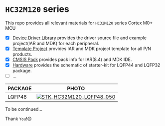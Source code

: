 # `HC32M120` series
This repo provides all relevant materials for `HC32M120` series Cortex M0+ MCU

- [x] [Device Driver Library](https://github.com/hdscmcu/hc32m120/tree/master/DeviceDriverLibrary)
 provides the driver source file and example project(IAR and MDK) for each peripheral.
- [x] [Template Project](https://github.com/hdscmcu/hc32m120/tree/master/TemplateProject) provides IAR and MDK project template for all P/N products.
- [x] [CMSIS Pack](https://github.com/hdscmcu/hc32m120/tree/master/CMSISPack) provides pack info for IAR(8.4) and MDK IDE.
- [x] [Hardware](https://github.com/hdscmcu/hc32m120/tree/master/Hardware) provides the schematic of starter-kit for LQFP44 and LQFP32 package.
- [ ] ...

|PACKAGE|PHOTO|
|--|-|
|LQFP48|[![](https://gitee.com/hdscmcu/images/raw/master/HC32M120_STK_48_logo.png "STK_HC32M120_LQFP48_050")](https://github.com/hdscmcu/hc32m120/)


To be continued...

Thank `You`!:blush:
